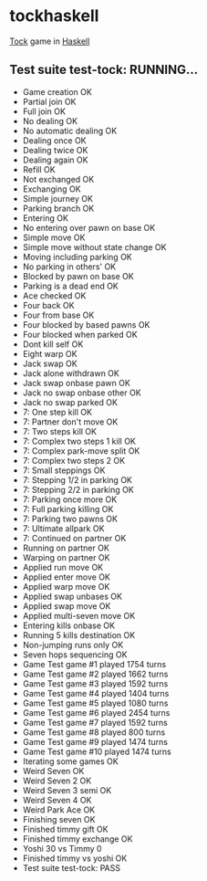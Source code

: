 # tockhaskell
[Tock](https://en.wikipedia.org/wiki/Tock) game in [Haskell](https://haskell.org)

## Test suite test-tock: RUNNING...

* Game creation OK
* Partial join OK
* Full join OK
* No dealing OK
* No automatic dealing OK
* Dealing once OK
* Dealing twice OK
* Dealing again OK
* Refill OK
* Not exchanged OK
* Exchanging OK
* Simple journey OK
* Parking branch OK
* Entering OK
* No entering over pawn on base OK
* Simple move OK
* Simple move without state change OK
* Moving including parking OK
* No parking in others' OK
* Blocked by pawn on base OK
* Parking is a dead end OK
* Ace checked OK
* Four back OK
* Four from base OK
* Four blocked by based pawns OK
* Four blocked when parked OK
* Dont kill self OK
* Eight warp OK
* Jack swap OK
* Jack alone withdrawn OK
* Jack swap onbase pawn OK
* Jack no swap onbase other OK
* Jack no swap parked OK
* 7: One step kill OK
* 7: Partner don't move OK
* 7: Two steps kill OK
* 7: Complex two steps 1 kill OK
* 7: Complex park-move split OK
* 7: Complex two steps 2 OK
* 7: Small steppings OK
* 7: Stepping 1/2 in parking OK
* 7: Stepping 2/2 in parking OK
* 7: Parking once more OK
* 7: Full parking killing OK
* 7: Parking two pawns OK
* 7: Ultimate allpark OK
* 7: Continued on partner OK
* Running on partner OK
* Warping on partner OK
* Applied run move OK
* Applied enter move OK
* Applied warp move OK
* Applied swap unbases OK
* Applied swap move OK
* Applied multi-seven move OK
* Entering kills onbase OK
* Running 5 kills destination OK
* Non-jumping runs only OK
* Seven hops sequencing OK
* Game Test game #1 played 1754 turns
* Game Test game #2 played 1662 turns
* Game Test game #3 played 1592 turns
* Game Test game #4 played 1404 turns
* Game Test game #5 played 1080 turns
* Game Test game #6 played 2454 turns
* Game Test game #7 played 1592 turns
* Game Test game #8 played 800 turns
* Game Test game #9 played 1474 turns
* Game Test game #10 played 1474 turns
* Iterating some games OK
* Weird Seven OK
* Weird Seven 2 OK
* Weird Seven 3 semi OK
* Weird Seven 4 OK
* Weird Park Ace OK
* Finishing seven OK
* Finished timmy gift OK
* Finished timmy exchange OK
* Yoshi 30 vs Timmy 0
* Finished timmy vs yoshi OK
* Test suite test-tock: PASS

